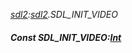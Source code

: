 _[sdl2](../../modules/sdl2/sdl2-module.md):[sdl2](../../modules/sdl2/sdl2-module.md).SDL\_INIT\_VIDEO_
##### Const SDL\_INIT\_VIDEO:[Int](../../modules/wonkey/wonkey-types-int.md)
